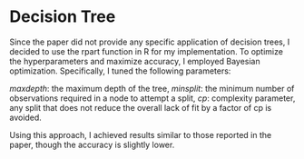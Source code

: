 # Decision Tree
Since the paper did not provide any specific application of decision trees, I decided to use the rpart function in R for my implementation. To optimize the hyperparameters and maximize accuracy, I employed Bayesian optimization. Specifically, I tuned the following parameters:

*maxdepth*: the maximum depth of the tree,
*minsplit*: the minimum number of observations required in a node to attempt a split, 
*cp*: complexity parameter, any split that does not reduce the overall lack of fit by a factor of cp is avoided.

Using this approach, I achieved results similar to those reported in the paper, though the accuracy is slightly lower.
